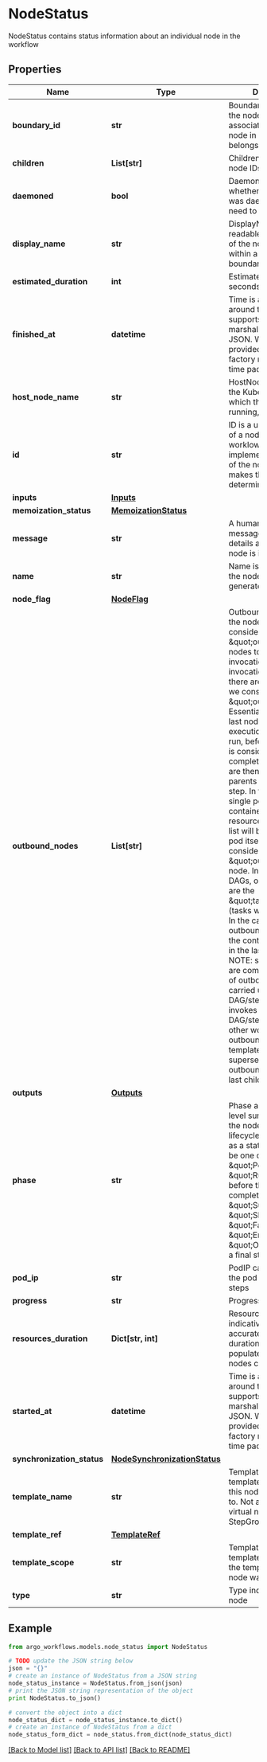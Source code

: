 # NodeStatus

NodeStatus contains status information about an individual node in the workflow

## Properties

Name | Type | Description | Notes
------------ | ------------- | ------------- | -------------
**boundary_id** | **str** | BoundaryID indicates the node ID of the associated template root node in which this node belongs to | [optional] 
**children** | **List[str]** | Children is a list of child node IDs | [optional] 
**daemoned** | **bool** | Daemoned tracks whether or not this node was daemoned and need to be terminated | [optional] 
**display_name** | **str** | DisplayName is a human readable representation of the node. Unique within a template boundary | [optional] 
**estimated_duration** | **int** | EstimatedDuration in seconds. | [optional] 
**finished_at** | **datetime** | Time is a wrapper around time.Time which supports correct marshaling to YAML and JSON.  Wrappers are provided for many of the factory methods that the time package offers. | [optional] 
**host_node_name** | **str** | HostNodeName name of the Kubernetes node on which the Pod is running, if applicable | [optional] 
**id** | **str** | ID is a unique identifier of a node within the worklow It is implemented as a hash of the node name, which makes the ID deterministic | 
**inputs** | [**Inputs**](Inputs.md) |  | [optional] 
**memoization_status** | [**MemoizationStatus**](MemoizationStatus.md) |  | [optional] 
**message** | **str** | A human readable message indicating details about why the node is in this condition. | [optional] 
**name** | **str** | Name is unique name in the node tree used to generate the node ID | 
**node_flag** | [**NodeFlag**](NodeFlag.md) |  | [optional] 
**outbound_nodes** | **List[str]** | OutboundNodes tracks the node IDs which are considered \&quot;outbound\&quot; nodes to a template invocation. For every invocation of a template, there are nodes which we considered as \&quot;outbound\&quot;. Essentially, these are last nodes in the execution sequence to run, before the template is considered completed. These nodes are then connected as parents to a following step.  In the case of single pod steps (i.e. container, script, resource templates), this list will be nil since the pod itself is already considered the \&quot;outbound\&quot; node. In the case of DAGs, outbound nodes are the \&quot;target\&quot; tasks (tasks with no children). In the case of steps, outbound nodes are all the containers involved in the last step group. NOTE: since templates are composable, the list of outbound nodes are carried upwards when a DAG/steps template invokes another DAG/steps template. In other words, the outbound nodes of a template, will be a superset of the outbound nodes of its last children. | [optional] 
**outputs** | [**Outputs**](Outputs.md) |  | [optional] 
**phase** | **str** | Phase a simple, high-level summary of where the node is in its lifecycle. Can be used as a state machine. Will be one of these values \&quot;Pending\&quot;, \&quot;Running\&quot; before the node is completed, or \&quot;Succeeded\&quot;, \&quot;Skipped\&quot;, \&quot;Failed\&quot;, \&quot;Error\&quot;, or \&quot;Omitted\&quot; as a final state. | [optional] 
**pod_ip** | **str** | PodIP captures the IP of the pod for daemoned steps | [optional] 
**progress** | **str** | Progress to completion | [optional] 
**resources_duration** | **Dict[str, int]** | ResourcesDuration is indicative, but not accurate, resource duration. This is populated when the nodes completes. | [optional] 
**started_at** | **datetime** | Time is a wrapper around time.Time which supports correct marshaling to YAML and JSON.  Wrappers are provided for many of the factory methods that the time package offers. | [optional] 
**synchronization_status** | [**NodeSynchronizationStatus**](NodeSynchronizationStatus.md) |  | [optional] 
**template_name** | **str** | TemplateName is the template name which this node corresponds to. Not applicable to virtual nodes (e.g. Retry, StepGroup) | [optional] 
**template_ref** | [**TemplateRef**](TemplateRef.md) |  | [optional] 
**template_scope** | **str** | TemplateScope is the template scope in which the template of this node was retrieved. | [optional] 
**type** | **str** | Type indicates type of node | 

## Example

```python
from argo_workflows.models.node_status import NodeStatus

# TODO update the JSON string below
json = "{}"
# create an instance of NodeStatus from a JSON string
node_status_instance = NodeStatus.from_json(json)
# print the JSON string representation of the object
print NodeStatus.to_json()

# convert the object into a dict
node_status_dict = node_status_instance.to_dict()
# create an instance of NodeStatus from a dict
node_status_form_dict = node_status.from_dict(node_status_dict)
```
[[Back to Model list]](../README.md#documentation-for-models) [[Back to API list]](../README.md#documentation-for-api-endpoints) [[Back to README]](../README.md)


